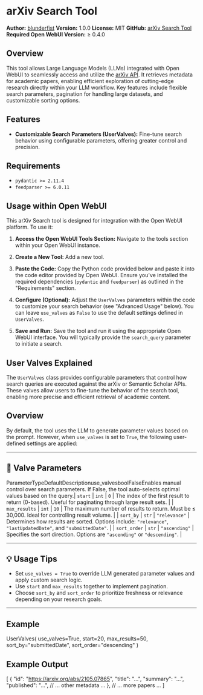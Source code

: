 # arXiv Search Tool

**Author:** [blunderfist](https://github.com/blunderfist)
**Version:** 1.0.0
**License:** MIT
**GitHub:** [arXiv Search Tool](https://github.com/blunderfist/open_web_ui/blob/main/tools/arxiv)
**Required Open WebUI Version:** ≥ 0.4.0

## Overview

This tool allows Large Language Models (LLMs) integrated with Open WebUI to seamlessly access and utilize the [arXiv API](https://info.arxiv.org/help/api/user-manual.htm).  It retrieves metadata for academic papers, enabling efficient exploration of cutting-edge research directly within your LLM workflow.  Key features include flexible search parameters, pagination for handling large datasets, and customizable sorting options.

## Features

* **Customizable Search Parameters (UserValves):**  Fine-tune search behavior using configurable parameters, offering greater control and precision.


## Requirements

* `pydantic >= 2.11.4`
* `feedparser >= 6.0.11`

## Usage within Open WebUI

This arXiv Search tool is designed for integration with the Open WebUI platform.  To use it:

1. **Access the Open WebUI Tools Section:**  Navigate to the tools section within your Open WebUI instance.

2. **Create a New Tool:**  Add a new tool.

3. **Paste the Code:** Copy the Python code provided below and paste it into the code editor provided by Open WebUI.  Ensure you've installed the required dependencies (`pydantic` and `feedparser`) as outlined in the "Requirements" section.

4. **Configure (Optional):** Adjust the `UserValves` parameters within the code to customize your search behavior (see "Advanced Usage" below).  You can leave `use_valves` as `False` to use the default settings defined in `UserValves`.

5. **Save and Run:** Save the tool and run it using the appropriate Open WebUI interface.  You will typically provide the `search_query` parameter to initiate a search.


## User Valves Explained

The `UserValves` class provides configurable parameters that control how search queries are executed against the arXiv or Semantic Scholar APIs. These valves allow users to fine-tune the behavior of the search tool, enabling more precise and efficient retrieval of academic content.

## Overview

By default, the tool uses the LLM to generate parameter values based on the prompt. However, when `use_valves` is set to `True`, the following user-defined settings are applied:

---

## 🔧 Valve Parameters

ParameterTypeDefaultDescriptionuse_valvesboolFalseEnables manual control over search parameters. If False, the tool auto-selects optimal values based on the query.| `start`        | `int`    | `0`     | The index of the first result to return (0-based). Useful for paginating through large result sets. |
| `max_results`  | `int`    | `10`    | The maximum number of results to return. Must be ≤ 30,000. Ideal for controlling result volume. |
| `sort_by`      | `str`    | `"relevance"` | Determines how results are sorted. Options include: `"relevance"`, `"lastUpdatedDate"`, and `"submittedDate"`. |
| `sort_order`   | `str`    | `"ascending"` | Specifies the sort direction. Options are `"ascending"` or `"descending"`. |

---

## 💡 Usage Tips

- Set `use_valves = True` to override LLM generated parameter values and apply custom search logic.
- Use `start` and `max_results` together to implement pagination.
- Choose `sort_by` and `sort_order` to prioritize freshness or relevance depending on your research goals.

---

## Example

UserValves(
    use_valves=True,
    start=20,
    max_results=50,
    sort_by="submittedDate",
    sort_order="descending"
)

## Example Output
[
  {
    "id": "https://arxiv.org/abs/2105.07865",
    "title": "...",
    "summary": "...",
    "published": "...",
    // ... other metadata ...
  },
  // ... more papers ...
]
